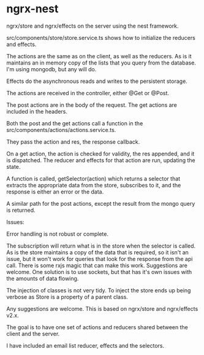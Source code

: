 # ngrx-nest
ngrx/store and ngrx/effects on the server using the nest framework.

src/components/store/store.service.ts shows how to initialize the reducers and effects.

The actions are the same as on the client, as well as the reducers. As is it maintains 
an in memory copy of the lists that you query from the database. I'm using mongodb, but 
any will do. 

Effects do the asynchronous reads and writes to the persistent storage.

The actions are received in the controller, either @Get or @Post.

The post actions are in the body of the request. The get actions are included in the headers.

Both the post and the get actions call a function in the src/components/actions/actions.service.ts. 

They pass the action and res, the response callback.

On a get action, the action is checked for validity, the res appended, and it is dispatched. 
The reducer and effects for that action are run, updating the state.

A function is called, getSelector(action) which returns a selector that extracts the appropriate 
data from the store, subscribes to it, and the response is either an error or the data.

A similar path for the post actions, except the result from the mongo query is returned.

Issues: 

Error handling is not robust or complete.

The subscription will return what is in the store when the selector is called. As is the store
maintains a copy of the data that is required, so it isn't an issue, but it won't work for 
queries that look for the response from the api call. There is some rxjs magic that can make this 
work. Suggestions are welcome. One solution is to use sockets, but that has it's own issues with 
the amounts of data flowing.

The injection of classes is not very tidy. To inject the store ends up being verbose as Store 
is a property of a parent class.

Any suggestions are welcome. This is based on ngrx/store and ngrx/effects v2.x.

The goal is to have one set of actions and reducers shared between the client and the server. 

I have included an email list reducer, effects and the selectors.
